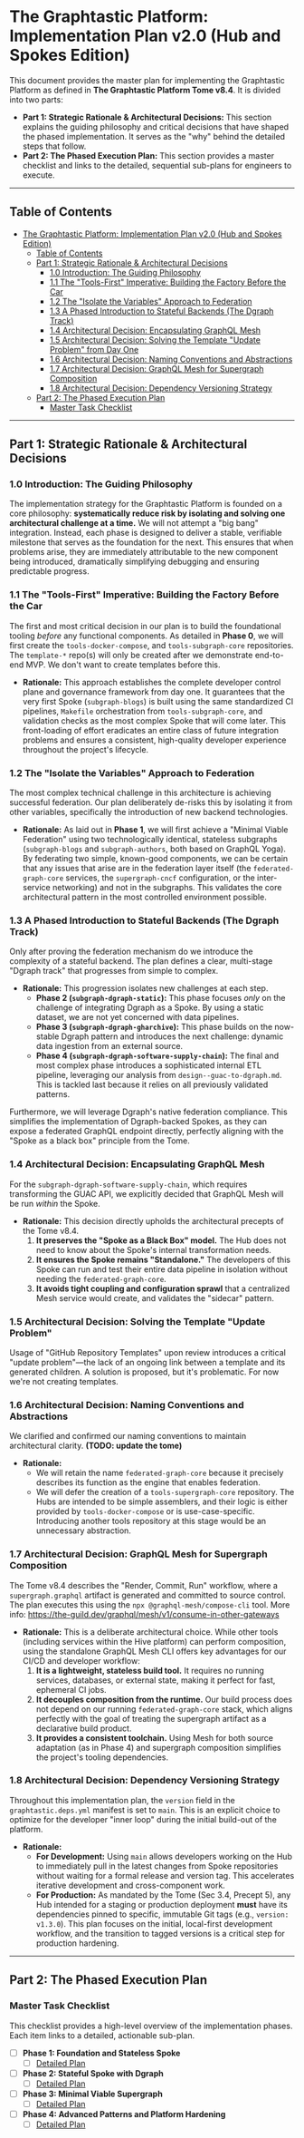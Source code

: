 # The Graphtastic Platform: Implementation Plan v2.0 (Hub and Spokes Edition)

This document provides the master plan for implementing the Graphtastic Platform as defined in **The Graphtastic Platform Tome v8.4**. It is divided into two parts:

*   **Part 1: Strategic Rationale & Architectural Decisions:** This section explains the guiding philosophy and critical decisions that have shaped the phased implementation. It serves as the "why" behind the detailed steps that follow.
*   **Part 2: The Phased Execution Plan:** This section provides a master checklist and links to the detailed, sequential sub-plans for engineers to execute.

---

## Table of Contents

- [The Graphtastic Platform: Implementation Plan v2.0 (Hub and Spokes Edition)](#the-graphtastic-platform-implementation-plan-v20-hub-and-spokes-edition)
  - [Table of Contents](#table-of-contents)
  - [Part 1: Strategic Rationale \& Architectural Decisions](#part-1-strategic-rationale--architectural-decisions)
    - [1.0 Introduction: The Guiding Philosophy](#10-introduction-the-guiding-philosophy)
    - [1.1 The "Tools-First" Imperative: Building the Factory Before the Car](#11-the-tools-first-imperative-building-the-factory-before-the-car)
    - [1.2 The "Isolate the Variables" Approach to Federation](#12-the-isolate-the-variables-approach-to-federation)
    - [1.3 A Phased Introduction to Stateful Backends (The Dgraph Track)](#13-a-phased-introduction-to-stateful-backends-the-dgraph-track)
    - [1.4 Architectural Decision: Encapsulating GraphQL Mesh](#14-architectural-decision-encapsulating-graphql-mesh)
    - [1.5 Architectural Decision: Solving the Template "Update Problem" from Day One](#15-architectural-decision-solving-the-template-update-problem-from-day-one)
    - [1.6 Architectural Decision: Naming Conventions and Abstractions](#16-architectural-decision-naming-conventions-and-abstractions)
    - [1.7 Architectural Decision: GraphQL Mesh for Supergraph Composition](#17-architectural-decision-graphql-mesh-for-supergraph-composition)
    - [1.8 Architectural Decision: Dependency Versioning Strategy](#18-architectural-decision-dependency-versioning-strategy)
  - [Part 2: The Phased Execution Plan](#part-2-the-phased-execution-plan)
    - [Master Task Checklist](#master-task-checklist)

---

## Part 1: Strategic Rationale & Architectural Decisions

### 1.0 Introduction: The Guiding Philosophy

The implementation strategy for the Graphtastic Platform is founded on a core philosophy: **systematically reduce risk by isolating and solving one architectural challenge at a time.** We will not attempt a "big bang" integration. Instead, each phase is designed to deliver a stable, verifiable milestone that serves as the foundation for the next. This ensures that when problems arise, they are immediately attributable to the new component being introduced, dramatically simplifying debugging and ensuring predictable progress.

### 1.1 The "Tools-First" Imperative: Building the Factory Before the Car

The first and most critical decision in our plan is to build the foundational tooling *before* any functional components. As detailed in **Phase 0**, we will first create the `tools-docker-compose`, and `tools-subgraph-core` repositories. The `template-*` repo(s) will only be created after we demonstrate end-to-end MVP. We don't want to create templates before this.

- **Rationale:** This approach establishes the complete developer control plane and governance framework from day one. It guarantees that the very first Spoke (`subgraph-blogs`) is built using the same standardized CI pipelines, `Makefile` orchestration from `tools-subgraph-core`, and validation checks as the most complex Spoke that will come later. This front-loading of effort eradicates an entire class of future integration problems and ensures a consistent, high-quality developer experience throughout the project's lifecycle.

### 1.2 The "Isolate the Variables" Approach to Federation

The most complex technical challenge in this architecture is achieving successful federation. Our plan deliberately de-risks this by isolating it from other variables, specifically the introduction of new backend technologies.

- **Rationale:** As laid out in **Phase 1**, we will first achieve a "Minimal Viable Federation" using two technologically identical, stateless subgraphs (`subgraph-blogs` and `subgraph-authors`, both based on GraphQL Yoga). By federating two simple, known-good components, we can be certain that any issues that arise are in the federation layer itself (the `federated-graph-core` services, the `supergraph-cncf` configuration, or the inter-service networking) and not in the subgraphs. This validates the core architectural pattern in the most controlled environment possible.

### 1.3 A Phased Introduction to Stateful Backends (The Dgraph Track)

Only after proving the federation mechanism do we introduce the complexity of a stateful backend. The plan defines a clear, multi-stage "Dgraph track" that progresses from simple to complex.

- **Rationale:** This progression isolates new challenges at each step.
  - **Phase 2 (`subgraph-dgraph-static`):** This phase focuses *only* on the challenge of integrating Dgraph as a Spoke. By using a static dataset, we are not yet concerned with data pipelines.
  - **Phase 3 (`subgraph-dgraph-gharchive`):** This phase builds on the now-stable Dgraph pattern and introduces the next challenge: dynamic data ingestion from an external source.
  - **Phase 4 (`subgraph-dgraph-software-supply-chain`):** The final and most complex phase introduces a sophisticated internal ETL pipeline, leveraging our analysis from `design--guac-to-dgraph.md`. This is tackled last because it relies on all previously validated patterns.

Furthermore, we will leverage Dgraph's native federation compliance. This simplifies the implementation of Dgraph-backed Spokes, as they can expose a federated GraphQL endpoint directly, perfectly aligning with the "Spoke as a black box" principle from the Tome.

### 1.4 Architectural Decision: Encapsulating GraphQL Mesh

For the `subgraph-dgraph-software-supply-chain`, which requires transforming the GUAC API, we explicitly decided that GraphQL Mesh will be run *within* the Spoke.

- **Rationale:** This decision directly upholds the architectural precepts of the Tome v8.4.
    1. **It preserves the "Spoke as a Black Box" model.** The Hub does not need to know about the Spoke's internal transformation needs.
    2. **It ensures the Spoke remains "Standalone."** The developers of this Spoke can run and test their entire data pipeline in isolation without needing the `federated-graph-core`.
    3. **It avoids tight coupling and configuration sprawl** that a centralized Mesh service would create, and validates the "sidecar" pattern.

### 1.5 Architectural Decision: Solving the Template "Update Problem" 

Usage of "GitHub Repository Templates" upon review introduces a critical "update problem"—the lack of an ongoing link between a template and its generated children. A solution is proposed, but it's problematic. For now we're not creating templates.

### 1.6 Architectural Decision: Naming Conventions and Abstractions

We clarified and confirmed our naming conventions to maintain architectural clarity. **(TODO: update the tome)**

- **Rationale:**
  - We will retain the name `federated-graph-core` because it precisely describes its function as the engine that enables federation.
  - We will defer the creation of a `tools-supergraph-core` repository. The Hubs are intended to be simple assemblers, and their logic is either provided by `tools-docker-compose` or is use-case-specific. Introducing another tools repository at this stage would be an unnecessary abstraction.

### 1.7 Architectural Decision: GraphQL Mesh for Supergraph Composition

The Tome v8.4 describes the "Render, Commit, Run" workflow, where a `supergraph.graphql` artifact is generated and committed to source control. The plan executes this using the `npx @graphql-mesh/compose-cli` tool. More info: <https://the-guild.dev/graphql/mesh/v1/consume-in-other-gateways>

- **Rationale:** This is a deliberate architectural choice. While other tools (including services within the Hive platform) can perform composition, using the standalone GraphQL Mesh CLI offers key advantages for our CI/CD and developer workflow:
    1. **It is a lightweight, stateless build tool.** It requires no running services, databases, or external state, making it perfect for fast, ephemeral CI jobs.
    2. **It decouples composition from the runtime.** Our build process does not depend on our running `federated-graph-core` stack, which aligns perfectly with the goal of treating the supergraph artifact as a declarative build product.
    3. **It provides a consistent toolchain.** Using Mesh for both source adaptation (as in Phase 4) and supergraph composition simplifies the project's tooling dependencies.

### 1.8 Architectural Decision: Dependency Versioning Strategy

Throughout this implementation plan, the `version` field in the `graphtastic.deps.yml` manifest is set to `main`. This is an explicit choice to optimize for the developer "inner loop" during the initial build-out of the platform.

- **Rationale:**
  - **For Development:** Using `main` allows developers working on the Hub to immediately pull in the latest changes from Spoke repositories without waiting for a formal release and version tag. This accelerates iterative development and cross-component work.
  - **For Production:** As mandated by the Tome (Sec 3.4, Precept 5), any Hub intended for a staging or production deployment **must** have its dependencies pinned to specific, immutable Git tags (e.g., `version: v1.3.0`). This plan focuses on the initial, local-first development workflow, and the transition to tagged versions is a critical step for production hardening.

---

## Part 2: The Phased Execution Plan

### Master Task Checklist

This checklist provides a high-level overview of the implementation phases. Each item links to a detailed, actionable sub-plan.

- [ ] **Phase 1: Foundation and Stateless Spoke**
  - [ ] [Detailed Plan](./plan--hub-and-spokes-01-foundation-and-stateless-spoke.md)
- [ ] **Phase 2: Stateful Spoke with Dgraph**
  - [ ] [Detailed Plan](./plan--hub-and-spokes-02-stateful-spoke-with-dgraph.md)
- [ ] **Phase 3: Minimal Viable Supergraph**
  - [ ] [Detailed Plan](./plan--hub-and-spokes-03-minimal-viable-supergraph.md)
- [ ] **Phase 4: Advanced Patterns and Platform Hardening**
  - [ ] [Detailed Plan](./plan--hub-and-spokes-04-advanced-patterns-and-platform-hardening.md)
